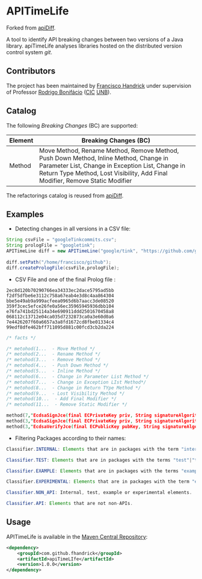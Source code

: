 # APITimeLife

Forked from [apiDiff](https://github.com/aserg-ufmg/apidiff).

A tool to identify API breaking changes between two versions of a Java library. apiTimeLife analyses libraries hosted on the distributed version control system _git_.

## Contributors
The project has been maintained by [Francisco Handrick](https://github.com/FHandrick) under supervision of Professor [Rodrigo Bonifácio](https://github.com/rbonifacio) ([CIC](https://cic.unb.br/) [UNB](https://www.unb.br/)).


## Catalog

The following _Breaking Changes_ (BC) are supported: 

| Element  | Breaking Changes (BC) |
| ------------- | ------------- |
| Method  | Move Method, Rename Method, Remove Method, Push Down Method, Inline Method, Change in Parameter List, Change in Exception List, Change in Return Type Method, Lost Visibility, Add Final Modifier, Remove Static Modifier  | 
 


The refactorings catalog is reused from [apiDiff](https://github.com/aserg-ufmg/apidiff).

## Examples

* Detecting changes in all versions in a CSV file:

```java
String csvFile = "googleTinkcommits.csv";
String prologFile = "googletink";
APITimeLine diff = new APITimeLine("google/tink", "https://github.com/google/tink.git");
		
diff.setPath("/home/francisco/github");
diff.createPrologFile(csvFile,prologFile);
```
* CSV File and one of the final Prolog file :

```CSV file
2ec8d120b70290766ea34333ec2dace5795ad5bb
f2df5dfbe6e3112c758a67eab4e3d8c4aa864304
bbe5e49ab9a999acfeea0965d6b7aacc3de08520
359f3cec5efce26fe0a56ec35965945936dbb104
e76fa741bd25114a34e690911ddd2501670458a8
068112c13712e04ca035d7232873ca0a3e60d0a6
7e4426207f60a6657a3a8fd1672cd8fbe01334c4
99edf8dfe462bff711095d881c00fcd3cb2da224
```
```Prolog file
/* facts */

/* metohod(1...  - Move Method */
/* metohod(2...  - Rename Method */
/* metohod(3...  - Remove Method */
/* metohod(4...  - Push Down Method */
/* metohod(5...  - Inline Method */
/* metohod(6...  - Change in Parameter List Method */
/* metohod(7...  - Change in Exception LIst Method*/
/* metohod(8...  - Change in Return TYpe Method */
/* metohod(9...  - Lost Visibility Method */
/* metohod(10...  - Add Final Modifier */
/* metohod(11...  - Remove Static Modifier */

method(7,"EcdsaSignJce(final ECPrivateKey priv, String signatureAlgorithm, EcdsaEncoding encoding)","com.google.crypto.tink.subtle.EcdsaSignJce").
method(3,"EcdsaSignJce(final ECPrivateKey priv, String signatureAlgorithm)","com.google.crypto.tink.subtle.EcdsaSignJce").
method(3,"EcdsaVerifyJce(final ECPublicKey pubKey, String signatureAlgorithm)","com.google.crypto.tink.subtle.EcdsaVerifyJce").

```

* Filtering Packages according to their names:

```java 
Classifier.INTERNAL: Elements that are in packages with the term "internal".

Classifier.TEST: Elements that are in packages with the terms "test"|"tests", or is in source file "src/test", or ends with "test.java"|"tests.java".

Classifier.EXAMPLE: Elements that are in packages with the terms "example"|"examples"|"sample"|"samples"|"demo"|"demos"

Classifier.EXPERIMENTAL: Elements that are in packages with the term "experimental".

Classifier.NON_API: Internal, test, example or experimental elements.

Classifier.API: Elements that are not non-APIs.
``` 

## Usage

APITimeLife is available in the [Maven Central Repository](https://mvnrepository.com/artifact/com.github.aserg-ufmg/apiTimeLIfe/2.0.0):

```xml
<dependency>
    <groupId>com.github.fhandrick</groupId>
    <artifactId>apiTimeLIfe</artifactId>
    <version>1.0.0</version>
</dependency>
```
